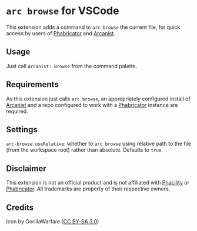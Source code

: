 # `arc browse` for VSCode

This extension adds a command to `arc browse` the current file, for quick access by users of [Phabricator](https://www.phacility.com/phabricator/) and [Arcanist](https://www.phacility.com/phabricator/arcanist/).

## Usage

Just call `Arcanist: Browse` from the command palette.

## Requirements

As this extension just calls `arc browse`, an appropriately configured install of [Arcanist](https://www.phacility.com/phabricator/arcanist/) and a repo configured to work with a [Phabricator](https://www.phacility.com/phabricator/) instance are required.

## Settings
`arc-browse.useRelative`: whether to `arc browse` using relative path to the file (from the workspace root) rather than absolute. Defaults to `true`.

## Disclaimer

This extension is not an official product and is not affiliated with [Phacility](https://phacility.com/) or [Phabricator](https://phacility.com/phabricator/).
All trademarks are property of their respective owners.

## Credits
Icon by GorillaWarfare ([CC BY-SA 3.0](https://creativecommons.org/licenses/by-sa/3.0))
